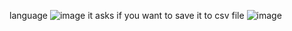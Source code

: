 
language 
![image](https://user-images.githubusercontent.com/122611919/218333346-09b21170-97dd-4a78-8264-6eb5e3b00c75.png)
it asks if you want to save it to csv file
![image](https://user-images.githubusercontent.com/122611919/218333471-62e01025-41f2-45c8-845c-d0823f7382f6.png)
